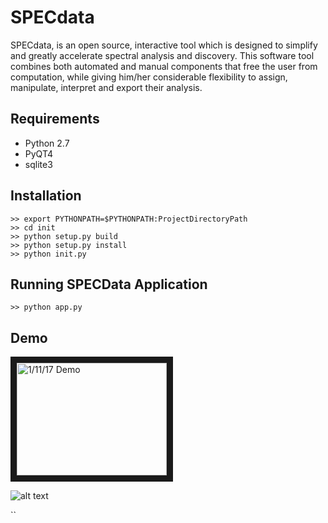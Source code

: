 # SPECdata
SPECdata, is an open source, interactive tool which is designed to simplify and greatly accelerate spectral analysis and discovery. This software tool combines both automated and manual components that free the user from computation, while giving him/her considerable flexibility to assign, manipulate, interpret and export their analysis.

## Requirements
* Python 2.7
* PyQT4
* sqlite3

## Installation
    >> export PYTHONPATH=$PYTHONPATH:ProjectDirectoryPath
    >> cd init
    >> python setup.py build
    >> python setup.py install
    >> python init.py
    
## Running SPECData Application
    >> python app.py

## Demo
<a href="http://www.youtube.com/watch?feature=player_embedded&v=klsqk3C9xXQ
" target="_blank"><img src="http://img.youtube.com/vi/klsqk3C9xXQ/0.jpg" 
alt="1/11/17 Demo" width="240" height="180" border="10" /></a>

![alt text](https://zenodo.org/badge/62144661.svg " DOI ")

``  
